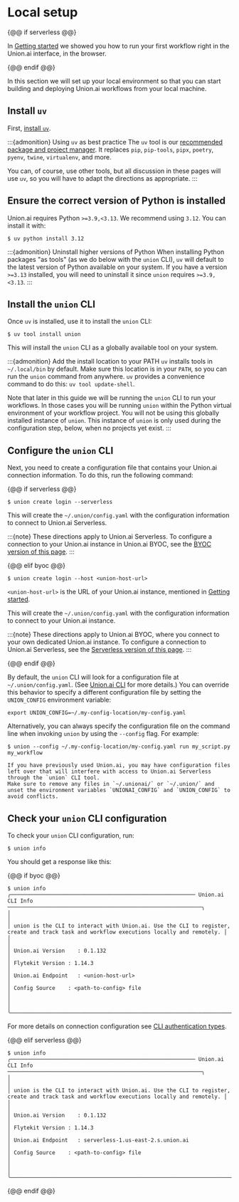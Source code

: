 # Local setup

{@@ if serverless @@}

In [Getting started](./index.md) we showed you how to run your first workflow right in the Union.ai interface, in the browser.

{@@ endif @@}

In this section we will set up your local environment so that you can start building and deploying Union.ai workflows from your local machine.


## Install `uv`

First, [install `uv`](https://docs.astral.sh/uv/#getting-started).

:::{admonition} Using `uv` as best practice
The `uv` tool is our [recommended package and project manager](https://docs.astral.sh/uv/).
It replaces `pip`, `pip-tools`, `pipx`, `poetry`, `pyenv`, `twine`, `virtualenv`, and more.

You can, of course, use other tools,
but all discussion in these pages will use `uv`,
so you will have to adapt the directions as appropriate.
:::

## Ensure the correct version of Python is installed

Union.ai requires Python `>=3.9,<3.13`.
We recommend using `3.12`.
You can install it with:

```{code-block} shell
$ uv python install 3.12
```

:::{admonition} Uninstall higher versions of Python
When installing Python packages "as tools" (as we do below with the `union` CLI),
`uv` will default to the latest version of Python available on your system.
If you have a version `>=3.13` installed, you will need to uninstall it since `union` requires `>=3.9,<3.13`.
:::


## Install the `union` CLI

Once `uv` is installed, use it to install the `union` CLI:

```{code-block} shell
$ uv tool install union
```

This will install the `union` CLI as a globally available tool on your system.

:::{admonition} Add the install location to your PATH
`uv` installs tools in `~/.local/bin` by default.
Make sure this location is in your `PATH`, so you can run the `union` command from anywhere.
`uv` provides a convenience command to do this: `uv tool update-shell`.

Note that later in this guide we will be running the `union` CLI to run your workflows.
In those cases you will be running `union` within the Python virtual environment of your workflow project.
You will not be using this globally installed instance of `union`.
This instance of `union` is only used during the configuration step, below, when no projects yet exist.
:::

## Configure the `union` CLI

Next, you need to create a configuration file that contains your Union.ai connection information.
To do this, run the following command:

{@@ if serverless @@}

```{code-block} shell
$ union create login --serverless
```
This will create the `~/.union/config.yaml` with the configuration information to connect to Union.ai Serverless.

:::{note}
These directions apply to Union.ai Serverless.
To configure a connection to your Union.ai instance in Union.ai BYOC, see the [BYOC version of this page](https://docs.union.ai/byoc/quick-start#configure-the-union-cli).
:::

{@@ elif byoc @@}

```{code-block} shell
$ union create login --host <union-host-url>
```

`<union-host-url>` is the URL of your Union.ai instance, mentioned in [Getting started](./index.md#gather-your-credentials).

This will create the `~/.union/config.yaml` with the configuration information to connect to your Union.ai instance.

:::{note}
These directions apply to Union.ai BYOC, where you connect to your own dedicated Union.ai instance.
To configure a connection to Union.ai Serverless, see the [Serverless version of this page](https://docs.union.ai/serverless/quick-start#configure-the-union-cli).
:::

{@@ endif @@}

By default, the `union` CLI will look for a configuration file at `~/.union/config.yaml`. (See [Union.ai CLI](../../api-reference/union-cli.md) for more details.)
You can override this behavior to specify a different configuration file by setting the `UNION_CONFIG` environment variable:

```{code-block} shell
export UNION_CONFIG=~/.my-config-location/my-config.yaml
```

Alternatively, you can always specify the configuration file on the command line when invoking `union` by using the `--config` flag.
For example:

```{code-block} shell
$ union --config ~/.my-config-location/my-config.yaml run my_script.py my_workflow
```

```{warning}
If you have previously used Union.ai, you may have configuration files left over that will interfere with access to Union.ai Serverless through the `union` CLI tool.
Make sure to remove any files in `~/.unionai/` or `~/.union/` and unset the environment variables `UNIONAI_CONFIG` and `UNION_CONFIG` to avoid conflicts.
```

## Check your `union` CLI configuration

To check your `union` CLI configuration, run:

```{code-block} shell
$ union info
```

You should get a response like this:

{@@ if byoc @@}

```{code-block} shell
$ union info
╭────────────────────────────────────────────────────────── Union.ai CLI Info ─────────────────────────────────────────────────────────────╮
│                                                                                                                                       │
│ union is the CLI to interact with Union.ai. Use the CLI to register, create and track task and workflow executions locally and remotely. │
│                                                                                                                                       │
│ Union.ai Version    : 0.1.132                                                                                                            │
│ Flytekit Version : 1.14.3                                                                                                             │
│ Union.ai Endpoint   : <union-host-url>                                                                                                   │
│ Config Source    : <path-to-config> file                                                                                              │
│                                                                                                                                       │
╰───────────────────────────────────────────────────────────────────────────────────────────────────────────────────────────────────────╯
```

For more details on connection configuration see [CLI authentication types](../administration/cli-authentication-types.md).

{@@ elif serverless @@}

```{code-block} shell
$ union info
╭────────────────────────────────────────────────────────── Union.ai CLI Info ─────────────────────────────────────────────────────────────╮
│                                                                                                                                       │
│ union is the CLI to interact with Union.ai. Use the CLI to register, create and track task and workflow executions locally and remotely. │
│                                                                                                                                       │
│ Union.ai Version    : 0.1.132                                                                                                            │
│ Flytekit Version : 1.14.3                                                                                                             │
│ Union.ai Endpoint   : serverless-1.us-east-2.s.union.ai                                                                                  │
│ Config Source    : <path-to-config> file                                                                                              │
│                                                                                                                                       │
╰───────────────────────────────────────────────────────────────────────────────────────────────────────────────────────────────────────╯
```

{@@ endif @@}
